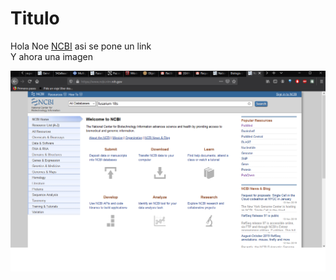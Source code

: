 # Titulo  

Hola Noe [NCBI](https://www.ncbi.nlm.nih.gov/) asi se pone un link  
Y ahora una imagen  

![FusariumNCBI](fusarium18s.png)
